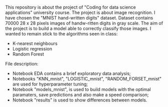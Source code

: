 This repository is about the project of "Coding for data science applications" university course.
The project is about image recognition. I have chosen the "MNIST hand-written digits" dataset. Dataset contains 70000 28 x 28 pixels images of handw-ritten digits in gray scale.
The aim of the project is to build a model able to correctly classify those images.
I wanted to remain stick to the algorithms seen in class:
- K-nearest neighbours
- Logistic regression
- Random Forest
  
File description:
- Notebook EDA contains a brief exploratory data analysis;
- Notebooks "KNN_mnist", "LOGISTIC_mnist", "RANDOM_FORSET_mnist" are used for hyperparameter tuning;
- Notebook "models_mnist", is used to build models with the optimal paramaters, save predictions and also make a speed comparison;
- Notebook "results" is used to show differences between models.

